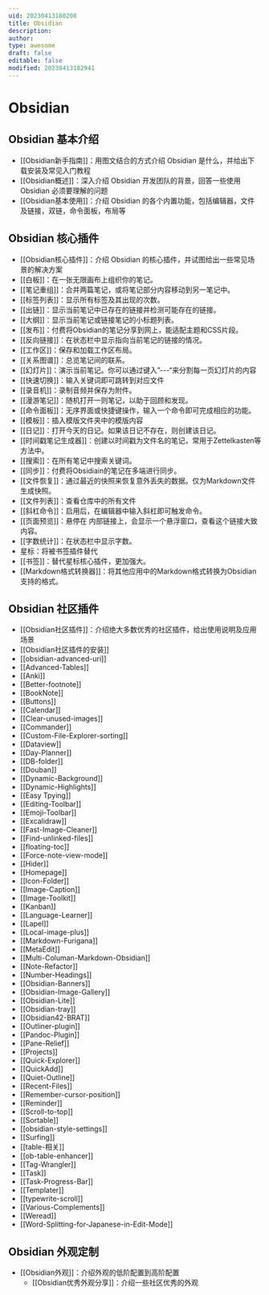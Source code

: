 ```yaml
---
uid: 20230413180208
title: Obsidian
description: 
author: 
type: awesome
draft: false
editable: false
modified: 20230413182941
---
```


# Obsidian

## Obsidian 基本介绍

- [[Obsidian新手指南]]：用图文结合的方式介绍 Obsidian 是什么，并给出下载安装及常见入门教程
- [[Obsidian概述]]：深入介绍 Obsidian 开发团队的背景，回答一些使用 Obsidian 必须要理解的问题
- [[Obsidian基本使用]]：介绍 Obsidian 的各个内置功能，包括编辑器，文件及链接，双链，命令面板，布局等

## Obsidian 核心插件

- [[Obsidian核心插件]]：介绍 Obsidian 的核心插件，并试图给出一些常见场景的解决方案
- [[白板]]：在一张无限画布上组织你的笔记。
- [[笔记重组]]：合并两篇笔记，或将笔记部分内容移动到另一笔记中。
- [[标签列表]]：显示所有标签及其出现的次数。
- [[出链]]：显示当前笔记中已存在的链接并检测可能存在的链接。
- [[大纲]]：显示当前笔记或链接笔记的小标题列表。
- [[发布]]：付费将Obsidian的笔记分享到网上，能适配主题和CSS片段。
- [[反向链接]]：在状态栏中显示指向当前笔记的链接的情况。
- [[工作区]]：保存和加载工作区布局。
- [[关系图谱]]：总览笔记间的联系。
- [[幻灯片]]：演示当前笔记。你可以通过键入”---“来分割每一页幻灯片的内容
- [[快速切换]]：输入关键词即可跳转到对应文件
- [[录音机]]：录制音频并保存为附件。
- [[漫游笔记]]：随机打开一则笔记，以助于回顾和发现。
- [[命令面板]]：无序界面或快捷键操作，输入一个命令即可完成相应的功能。
- [[模板]]：插入模版文件夹中的模版内容
- [[日记]]：打开今天的日记。如果该日记不存在，则创建该日记。
- [[时间戳笔记生成器]]：创建以时间戳为文件名的笔记，常用于Zettelkasten等方法中。
- [[搜索]]：在所有笔记中搜索关键词。
- [[同步]]：付费将Obsidiain的笔记在多端进行同步。
- [[文件恢复]]：通过最近的快照来恢复意外丢失的数据。仅为Markdown文件生成快照。
- [[文件列表]]：查看仓库中的所有文件
- [[斜杠命令]]：启用后，在编辑器中输入斜杠即可触发命令。
- [[页面预览]]：悬停在 内部链接上，会显示一个悬浮窗口，查看这个链接大致内容。
- [[字数统计]]：在状态栏中显示字数。
- 星标：将被书签插件替代
- [[书签]]：替代星标核心插件，更加强大。
- [[Markdown格式转换器]]：将其他应用中的Markdown格式转换为Obsidian支持的格式。

## Obsidian 社区插件

- [[Obsidian社区插件]]：介绍绝大多数优秀的社区插件，给出使用说明及应用场景
- [[Obsidian社区插件的安装]]
- [[obsidian-advanced-uri]]
- [[Advanced-Tables]]
- [[Anki]]
- [[Better-footnote]]
- [[BookNote]]
- [[Buttons]]
- [[Calendar]]
- [[Clear-unused-images]]
- [[Commander]]
- [[Custom-File-Explorer-sorting]]
- [[Dataview]]
- [[Day-Planner]]
- [[DB-folder]]
- [[Douban]]
- [[Dynamic-Background]]
- [[Dynamic-Highlights]]
- [[Easy Tpying]]
- [[Editing-Toolbar]]
- [[Emoji-Toolbar]]
- [[Excalidraw]]
- [[Fast-Image-Cleaner]]
- [[Find-unlinked-files]]
- [[floating-toc]]
- [[Force-note-view-mode]]
- [[Hider]]
- [[Homepage]]
- [[Icon-Folder]]
- [[Image-Caption]]
- [[Image-Toolkit]]
- [[Kanban]]
- [[Language-Learner]]
- [[Lapel]]
- [[Local-image-plus]]
- [[Markdown-Furigana]]
- [[MetaEdit]]
- [[Multi-Columan-Markdown-Obsidian]]
- [[Note-Refactor]]
- [[Number-Headings]]
- [[Obsidian-Banners]]
- [[Obsidian-Image-Gallery]]
- [[Obsidian-Lite]]
- [[Obsidian-tray]]
- [[Obsidian42-BRAT]]
- [[Outliner-plugin]]
- [[Pandoc-Plugin]]
- [[Pane-Relief]]
- [[Projects]]
- [[Quick-Explorer]]
- [[QuickAdd]]
- [[Quiet-Outline]]
- [[Recent-Files]]
- [[Remember-cursor-position]]
- [[Reminder]]
- [[Scroll-to-top]]
- [[Sortable]]
- [[obsidian-style-settings]]
- [[Surfing]]
- [[table-相关]]
- [[ob-table-enhancer]]
- [[Tag-Wrangler]]
- [[Task]]
- [[Task-Progress-Bar]]
- [[Templater]]
- [[typewrite-scroll]]
- [[Various-Complements]]
- [[Weread]]
- [[Word-Splitting-for-Japanese-in-Edit-Mode]]

## Obsidian 外观定制

- [[Obsidian外观]]：介绍外观的低阶配置到高阶配置
	- [[Obsidian优秀外观分享]]：介绍一些社区优秀的外观